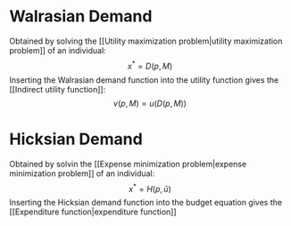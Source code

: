 # Walrasian Demand
Obtained by solving the [[Utility maximization problem|utility maximization problem]] of an individual: 
$$x^* = D(p,M)$$
Inserting the Walrasian demand function into the utility function gives the [[Indirect utility function]]:
$$v(p,M) = u(D(p,M))$$

# Hicksian Demand
Obtained by solvin the [[Expense minimization problem|expense minimization problem]] of an individual:
$$x^* = H(p,\bar u)$$
Inserting the Hicksian demand function into the budget equation gives the [[Expenditure function|expenditure function]]